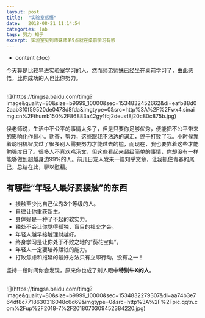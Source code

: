```yaml
---
layout: post
title:  "实验室感悟"
date:   2018-08-21 11:14:54
categories: lab
tags: 努力 知乎
excerpt: 实验室见到师妹师弟9点就在桌前学习有感 
---
```


* content
{:toc}

今天算是比较早进实验室学习的人，然而师弟师妹已经坐在桌前学习了，由此感悟，比你成功的人也比你努力。

<br>
![](https://timgsa.baidu.com/timg?image&quality=80&size=b9999_10000&sec=1534832452662&di=eafb88d02aab3f0f59520de0473d8fda&imgtype=0&src=http%3A%2F%2Fwx4.sinaimg.cn%2Fthumb150%2F86883a42gy1fcj2deusf8j20c80c875b.jpg)
<br>

侯老师说，生活中不公平的事情太多了，但是只要你足够优秀，便能把不公平带来的影响化作最小。勤奋，努力，这些跟我不沾边的词汇，终于打败了我。小时候靠着聪明机智度过了很多别人需要努力才能过去的槛，而现在，我也要靠着这些才能勉强度日了。很多人不喜欢鸡汤文，但这些看起来超级简单的事情，你却没有一样能够做到超越身边99%的人。前几日友人发来一篇知乎文章，让我抓住青春的尾巴，总结在此，聊以慰藉。
## 有哪些“年轻人最好要接触”的东西
* 接触至少比自己优秀3个等级的人。
* 自律让你重获新生。
* 身体好是一种了不起的软实力。
* 独处不会让你觉得孤独，盲目的社交才会。
* 年轻人越早接触理财越好。
* 终身学习是让你处于不败之地的“葵花宝典”。
* 年轻人一定要培养赚钱的能力。
* 打败焦虑和拖延的最好方法只有立即行动，没有之一！

坚持一段时间你会发现，原来你也成了别人眼中**特别牛X的人**。


<br>
![](https://timgsa.baidu.com/timg?image&quality=80&size=b9999_10000&sec=1534832279307&di=aa74b3e764df8c7718630316048c6d69&imgtype=0&src=http%3A%2F%2Fpic.qqtn.com%2Fup%2F2018-7%2F2018070309452384220.jpg)
<br>

